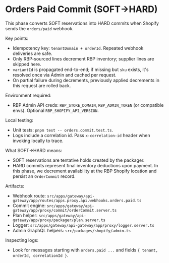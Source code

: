 <!-- BEGIN RBP GENERATED: inventory-commit-phase2 -->
# Orders Paid Commit (SOFT→HARD)

This phase converts SOFT reservations into HARD commits when Shopify sends the `orders/paid` webhook.

Key points:
- Idempotency key: `tenantDomain + orderId`. Repeated webhook deliveries are safe.
- Only RBP-sourced lines decrement RBP inventory; supplier lines are skipped here.
- `variantId` is propagated end-to-end; if missing but `sku` exists, it's resolved once via Admin and cached per request.
- On partial failure during decrements, previously applied decrements in this request are rolled back.

Environment required:
- RBP Admin API creds: `RBP_STORE_DOMAIN`, `RBP_ADMIN_TOKEN` (or compatible envs). Optional `RBP_SHOPIFY_API_VERSION`.

Local testing:
- Unit tests: `pnpm test -- orders.commit.test.ts`.
- Logs include a correlation id. Pass `x-correlation-id` header when invoking locally to trace.

What SOFT→HARD means:
- SOFT reservations are tentative holds created by the packager.
- HARD commits represent final inventory deductions upon payment. In this phase, we decrement availability at the RBP Shopify location and persist an `OrderCommit` record.

Artifacts:
- Webhook route: `src/apps/gateway/api-gateway/app/routes/apps.proxy.api.webhooks.orders.paid.ts`
- Commit engine: `src/apps/gateway/api-gateway/app/proxy/commit/orderCommit.server.ts`
- Plan helper: `src/apps/gateway/api-gateway/app/proxy/packager/plan.server.ts`
- Logger: `src/apps/gateway/api-gateway/app/proxy/logger.server.ts`
- Admin GraphQL helpers: `src/packages/shopify/admin.ts`

Inspecting logs:
- Look for messages starting with `orders.paid ...` and fields `{ tenant, orderId, correlationId }`.
<!-- END RBP GENERATED: inventory-commit-phase2 -->
